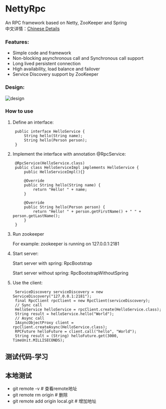 # NettyRpc
An RPC framework based on Netty, ZooKeeper and Spring  
中文详情：[Chinese Details](http://www.cnblogs.com/luxiaoxun/p/5272384.html)
### Features:
* Simple code and framework
* Non-blocking asynchronous call and Synchronous call support
* Long lived persistent connection
* High availability, load balance and failover
* Service Discovery support by ZooKeeper
### Design:
![design](https://images2015.cnblogs.com/blog/434101/201603/434101-20160316102651631-1816064105.png)
### How to use
1. Define an interface:

		public interface HelloService { 
			String hello(String name); 
			String hello(Person person);
		}

2. Implement the interface with annotation @RpcService:

		@RpcService(HelloService.class)
		public class HelloServiceImpl implements HelloService {
			public HelloServiceImpl(){}
			
			@Override
			public String hello(String name) {
				return "Hello! " + name;
			}

			@Override
			public String hello(Person person) {
				return "Hello! " + person.getFirstName() + " " + person.getLastName();
			}
		}

3. Run zookeeper

   For example: zookeeper is running on 127.0.0.1:2181

4. Start server:

   Start server with spring: RpcBootstrap

   Start server without spring: RpcBootstrapWithoutSpring

5. Use the client:
 
		ServiceDiscovery serviceDiscovery = new ServiceDiscovery("127.0.0.1:2181");
		final RpcClient rpcClient = new RpcClient(serviceDiscovery);
		// Sync call
		HelloService helloService = rpcClient.create(HelloService.class);
		String result = helloService.hello("World");
		// Async call
		IAsyncObjectProxy client = rpcClient.createAsync(HelloService.class);
		RPCFuture helloFuture = client.call("hello", "World");
   		String result = (String) helloFuture.get(3000, TimeUnit.MILLISECONDS);


## 测试代码-学习

## 本地测试
+ git remote -v # 查看remote地址
+ git remote rm origin  # 删除
+ git remote add origin local.git # 增加地址